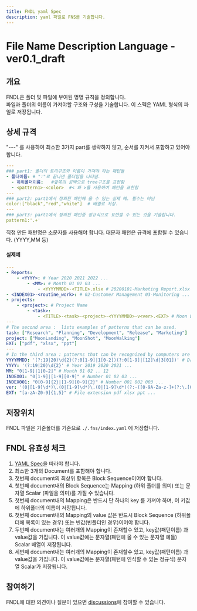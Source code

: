```yaml
---
title: FNDL yaml Spec
description: yaml 파일로 FNS를 기술합니다.
---
```


# File Name Description Language - ver0.1_draft

## 개요
FNDL은 폴더 및 파일에 부여된 명명 규칙을 정의합니다.  
파일과 폴더의 이름이 가져야할 구조와 구성을 기술합니다. 
이 스펙은 YAML 형식의 파일로 저장됩니다. 

## 상세 규격

"---" 를 사용하여 최소한 3가지 part를 생략하지 않고, 순서를 지켜서 포함하고 있어야합니다.

```yaml
---
### part1: 폴더의 트리구조와 이름이 가져야 하는 패턴들   
- 폴더이름: # ":"로 끝나면 폴더임을 나타냄.  
  - 하위폴더이름:   #앞쪽의 공백으로 tree구조를 표현함 
  - <pattern1>-<color>  #< 와 >를 사용하여 패턴을 표현함 
--- 
### part2: part1에서 정의된 패턴에 올 수 있는 실제 예. 필수는 아님
color:["black","red","white"]  # 배열로 저장. 
--- 
### part3: part1에서 정의된 패턴중 정규식으로 표현할 수 있는 것을 기술합니다.   
pattern1:'.+'  
```
직접 만든 패턴명은 소문자를 사용해야 합니다. 대문자 패턴은 규격에 포함될 수 있습니다. (YYYY,MM 등)  

#### 실제예 
```yaml
---
- Reports:
    - <YYYY>: # Year 2020 2021 2022 ...
        - <MM>: # Month 01 02 03 ...
            - <YYYYMMDD>-<TITLE>.xlsx # 20200101-Marketing Report.xlsx
- <INDEX01>-<routine_work>: # 02-Customer Management 03-Monitoring ...
- projects:
    - <project>: # Project Name
        - <task>:
            - <TITLE>-<task>-<project>-<YYYYMMDD>-v<ver>.<EXT> # Moon Landing Project Proposal-Planning-Moon Landing-20200101-v1.0.ppt
---
# The second area :  lists examples of patterns that can be used.
task: ["Research", "Planning", "Development", "Release", "Marketing"]
project: ["MoonLanding", "MoonShot", "MoonWalking"]
EXT: ["pdf", "xlsx", "ppt"]
---
# In the third area : patterns that can be recognized by computers are described using regular expressions.
YYYYMMDD: '(?:19|20)\d{2}(?:0[1-9]|1[0-2])(?:0[1-9]|[12]\d|3[01])' # Date (Year-Month-Day)
YYYY: '(?:19|20)\d{2}' # Year 2019 2020 2021 ...
MM: "0[1-9]|1[0-2]" # Month 01 02 .. 12
INDEX01: "0[1-9]|[1-9][0-9]" # Number 01 02 03 ...
INDEX001: "0[0-9]{2}|[1-9][0-9]{2}" # Number 001 002 003 ...
ver: '(0|[1-9]\d*)\.(0|[1-9]\d*)\.(0|[1-9]\d*)(?:-([0-9A-Za-z-]+(?:\.[0-9A-Za-z-]+)*))?(?:\+([0-9A-Za-z-]+(?:\.[0-9A-Za-z-]+)*))?' # Version 1.0.0 Reference: https://github.com/nils-tekampe/semverdoc/blob/master/semverdoc.md
EXT: "[a-zA-Z0-9]{1,5}" # File extension pdf xlsx ppt ...
```

## 저장위치 
FNDL 파일은 기준폴더를 기준으로 `./.fns/index.yaml` 에 저장합니다. 


## FNDL 유효성 체크
1. [YAML Spec](https://yaml.org/spec/)을 따라야 합니다.  
1. 최소한 3개의 Document를 포함해야 합니다.
1. 첫번째 document의 최상위 항목은 Block Sequence이어야 합니다.   
1. 첫번째 document내의 Block Sequence는 Mapping (하위 폴더를 의미) 또는 문자열 Scalar (파일을 의미)를 가질 수 있습니다.
1. 첫번째 document내의 Mapping은 반드시 단 하나의 key 를 가져야 하며, 이 키값에 하위폴더의 이름이 저장됩니다.
1. 첫번째 document내의 Mapping의 value 값은 반드시 Block Sequence (하위폴더에 목록이 있는 경우) 또는 빈값(빈폴더인 경우)이어야 합니다.
1. 두번째 document내는 여러개의 Mapping이 존재할수 있고, key값(패턴이름) 과 value값을 가집니다. 이 value값에는 문자열(패턴에 올 수 있는 문자열 예들) Scalar 배열이 저장됩니다.
1. 세번째 document내는 여러개의 Mapping이 존재할수 있고, key값(패턴이름) 과 value값을 가집니다. 이 value값에는 문자열(패턴에 인식할 수 있는 정규식) 문자열 Scalar가 저장됩니다.

## 참여하기
FNDL에 대한 의견이나 질문이 있으면 [discussions](https://github.com/file-name-system/file-name-system.github.io/discussions)에 참여할 수 있습니다.
